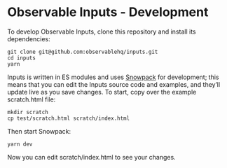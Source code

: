 # Observable Inputs - Development

To develop Observable Inputs, clone this repository and install its dependencies:

```
git clone git@github.com:observablehq/inputs.git
cd inputs
yarn
```

Inputs is written in ES modules and uses [Snowpack](https://snowpack.dev/) for development; this means that you can edit the Inputs source code and examples, and they’ll update live as you save changes. To start, copy over the example scratch.html file:

```
mkdir scratch
cp test/scratch.html scratch/index.html
```

Then start Snowpack:

```
yarn dev
```

Now you can edit scratch/index.html to see your changes.

